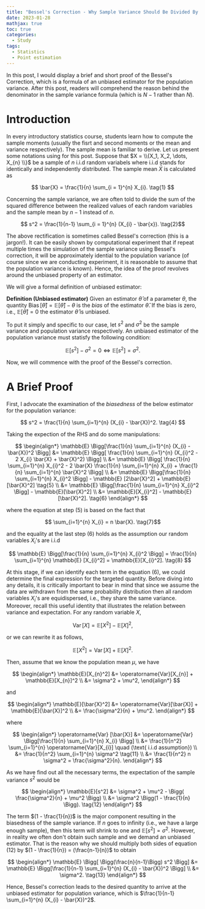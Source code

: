 ```yaml
---
title: "Bessel's Correction - Why Sample Variance Should Be Divided By N-1"
date: 2023-01-28
mathjax: true
toc: true
categories:
  - Study
tags:
  - Statistics
  - Point estimation
---
```


In this post, I would display a brief and short proof of the Bessel's Correction, which is a formula of an unbiased estimator for the population variance. After this post, readers will comprehend the reason behind the denominator in the sample variance formula (which is $N-1$ rather than $N$). 

# **Introduction**
In every introductory statistics course, students learn how to compute the sample moments (usually the fisrt and second moments or the mean and variance respectively). The sample mean is familiar to derive. Let us present some notations using for this post. Suppose that $X = \\{X_1, X_2, \dots, X_{n} \\}$ be a sample of $n$ i.i.d random variabels where i.i.d stands for identically and independently distributed. The sample mean $\bar{X}$ is calculated as

$$ \bar{X} = \frac{1}{n} \sum_{i = 1}^{n} X_{i}. \tag{1} $$ 

Concerning the sample variance, we are often told to divide the sum of the squared difference between the realized values of each random variables and the sample mean by $n-1$ instead of $n$.

$$ s^2 = \frac{1}{n-1} \sum_{i = 1}^{n} (X_{i} - \bar{x}). \tag{2}$$

The above rectification is sometimes called Bessel's correction (this is a jargon!). It can be easily shown by computational experiment that if repeat multiple times the simulation of the sample variance using Bessel's correction, it will be approximately idential to the population variance (of course since we are conducting experiment, it is reasonable to assume that the population variance is known). Hence, the idea of the proof revolves around the unbiased property of an estimator. 

We will give a formal definition of unbiased estimator:

**Definition (Unbiased estimator)** Given an estimator $\hat{\theta}$ of a parameter $\theta$, the quantity $\operatorname{Bias} [\hat{\theta}] = \mathbb{E}[\hat{\theta}] - \theta$ is the *bias* of the estimator $\hat{\theta}$. If the bias is zero, i.e., $\mathbb{E}[\hat{\theta}] = 0$ the estimator $\hat{\theta}$ is unbiased. 

To put it simply and specific to our case, let $s^2$ and $\sigma^2$ be the sample variance and population variance respectively. An unbiased estimator of the population variance must statisfy the following condition:

$$ \mathbb{E} [s^2] - \sigma^2 = 0 \Leftrightarrow \mathbb{E} [s^2] = \sigma^2. \tag{3} $$

Now, we will commence with the proof of the Bessel's correction.

# **A Brief Proof**
First, I advocate the examination of the *biasedness* of the below estimator for the population variance:

$$ s^2 = \frac{1}{n} \sum_{i=1}^{n} (X_{i} - \bar{X})^2. \tag{4} $$

Taking the expection of the RHS and do some manipulations:

$$
\begin{align*}
\mathbb{E} \Bigg[\frac{1}{n} \sum_{i=1}^{n} (X_{i} - \bar{X})^2 \Bigg] &= \mathbb{E} \Bigg[ \frac{1}{n} \sum_{i=1}^{n} (X_{i}^2 - 2 X_{i} \bar{X} + \bar{X}^2) \Bigg] \\
&= \mathbb{E} \Bigg[ \frac{1}{n} \sum_{i=1}^{n} X_{i}^2 - 2 \bar{X} \frac{1}{n} \sum_{i=1}^{n} X_{i} + \frac{1}{n} \sum_{i=1}^{n} \bar{X}^2 \Bigg] \\
&= \mathbb{E} \Bigg[\frac{1}{n} \sum_{i=1}^{n} X_{i}^2 \Bigg] - \mathbb{E} [2\bar{X}^2] + \mathbb{E}[\bar{X}^2] \tag{5} \\
&= \mathbb{E} \Bigg[\frac{1}{n} \sum_{i=1}^{n} X_{i}^2 \Bigg] - \mathbb{E}[\bar{X}^2] \\
&= \mathbb{E}[X_{i}^2] - \mathbb{E}[\bar{X}^2]. \tag{6}
\end{align*}
$$

where the equation at step (5) is based on the fact that

$$  \sum_{i=1}^{n} X_{i} = n \bar{X}. \tag{7}$$

and the equality at the last step (6) holds as the assumption our random variables $X_{i}$'s are i.i.d 

$$ \mathbb{E}  \Bigg[\frac{1}{n} \sum_{i=1}^{n} X_{i}^2 \Bigg] = \frac{1}{n} \sum_{i=1}^{n} \mathbb{E} [X_{i}^2] = \mathbb{E}[X_{i}^2]. \tag{8} $$

At this stage, if we can identify each term in the equation (6), we could determine the final expression for the targeted quantity. Before diving into any details, it is critically important to bear in mind that since we assume the data are withdrawn from the same probability distribution then all random variables $X_{i}$'s are equidispersed, i.e., they share the same variance. Moreover, recall this useful identity that illustrates the relation between variance and expectation. For any random variable $X$,

$$ \operatorname{Var}[X] = \mathbb{E}[X^2] - \mathbb{E}[X]^2, \tag{9}$$

or we can rewrite it as follows,

$$ \mathbb{E}[X^2] = \operatorname{Var}[X] + \mathbb{E}[X]^2. \tag{10}$$

Then, assume that we know the population mean $\mu$, we have

$$
\begin{align*}
\mathbb{E}[X_{n}^2] &= \operatorname{Var}[X_{n}] + \mathbb{E}[X_{n}]^2 \\
&= \sigma^2 + \mu^2, 
\end{align*}
$$

and 

$$
\begin{align*}
\mathbb{E}[\bar{X}^2] &= \operatorname{Var}[\bar{X}] + \mathbb{E}[\bar{X}]^2 \\
&= \frac{\sigma^2}{n} + \mu^2. 
\end{align*}
$$

where 

$$
\begin{align*}
\operatorname{Var} [\bar{X}] &= \operatorname{Var} \Bigg[\frac{1}{n} \sum_{i=1}^{n} X_{i} \Bigg] \\
&= \frac{1}{n^2} \sum_{i=1}^{n} \operatorname{Var}[X_{i}] \quad (\text{ i.i.d assumption}) \\
&= \frac{1}{n^2} \sum_{i=1}^{n} \sigma^2 \tag{11} \\
&= \frac{1}{n^2} n \sigma^2 = \frac{\sigma^2}{n}.
\end{align*}
$$

As we have find out all the necessary terms, the expectation of the sample variance $s^2$ would be 

$$
\begin{align*}
\mathbb{E}[s^2] &= \sigma^2 + \mu^2 - \Bigg( \frac{\sigma^2}{n} + \mu^2 \Bigg) \\
&= \sigma^2 \Bigg(1 - \frac{1}{n} \Bigg). \tag{12}
\end{align*}
$$

The term $(1 - \frac{1}{n})$ is the major component resulting in the biasedness of the sample variance. If $n$ goes to infinity (i.e., we have a large enough sample), then this term will shrink to one and $\mathbb{E}[s^2] = \sigma^2$. However, in reality we often don't obtain such sample and we demand an unbiased estimator. That is the reason why we should multiply both sides of equation (12) by $(1 - \frac{1}{n}) = (\frac{n-1}{n})$ to obtain

$$
\begin{align*}
\mathbb{E} \Bigg[ \Bigg(\frac{n}{n-1}\Bigg) s^2 \Bigg] &= \mathbb{E} \Bigg[\frac{1}{n-1} \sum_{i=1}^{n} (X_{i} - \bar{X})^2 \Bigg] \\
&= \sigma^2. \tag{13}
\end{align*}
$$

Hence, Bessel's correction leads to the desired quantity to arrive at the unbiased estimator for population variance, which is $\frac{1}{n-1} \sum_{i=1}^{n} (X_{i} - \bar{X})^2$.


